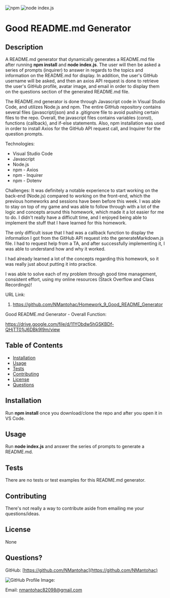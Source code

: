  ![npm](https://img.shields.io/badge/npm-v6.13.4-blue) ![node index.js](https://img.shields.io/badge/node-index.js-red)

# Good README.md Generator

## Description

A README.md generator that dynamically generates a README.md file after running **npm install** and **node index.js**. The user will then be asked a series of prompts (inquirer) to answer in regards to the topics and information on the README.md for display. In addition, the user's GitHub username will be asked, and then an axios API request is done to retrieve the user's GitHub profile, avatar image, and email in order to display them on the questions section of the generated README.md file.

The README.md generator is done through Javascript code in Visual Studio Code, and utilizes Node.js and npm. The entire GitHub repository contains several files (javascript/json) and a .gitignore file to avoid pushing certain files to the repo. Overall, the javascript files contains variables (const), functions (callback), and if-else statements. Also, npm installation was used in order to install Axios for the GitHub API request call, and Inquirer for the question prompts.

Technologies:
  - Visual Studio Code
  - Javascript
  - Node.js
  - npm - Axios
  - npm - Inquirer
  - npm - Dotenv

Challenges:
It was definitely a notable experience to start working on the back-end (Node.js) compared to working on the front-end, which the previous homeworks and sessions have been before this week. I was able to stay on top of my game and was able to follow through with a lot of the logic and concepts around this homework, which made it a lot easier for me to do. I didn't really have a difficult time, and I enjoyed being able to implement the stuff that I have learned for this homework.

The only difficult issue that I had was a callback function to display the information I got from the GitHub API request into the generateMarkdown.js file. I had to request help from a TA, and after successfully implementing it, I was able to understand how and why it worked.

I had already learned a lot of the concepts regarding this homework, so it was really just about putting it into practice.

I was able to solve each of my problem through good time management, consistent effort, using my online resources (Stack Overflow and Class Recordings)!

URL Link:
  1) https://github.com/NMantohac/Homework_9_Good_README_Generator


Good README.md Generator - Overall Function:

https://drive.google.com/file/d/11YObdw5hGSKBDf-QHjTT01jJ6DBk9l9m/view


## Table of Contents

* [Installation](#installation)
* [Usage](#usage)
* [Tests](#tests)
* [Contributing](#contributing)
* [License](#license)
* [Questions](#questions)

## Installation

Run **npm install** once you download/clone the repo and after you open it in VS Code.

## Usage

Run **node index.js** and answer the series of prompts to generate a README.md.

## Tests

There are no tests or test examples for this README.md generator.

## Contributing

There's not really a way to contribute aside from emailing me your questions/ideas.

## License

None

## Questions?

GitHub: [https://github.com/NMantohac](https://github.com/NMantohac)

![GitHub Profile Image:](https://avatars1.githubusercontent.com/u/61064083?v=4)

Email: nmantohac82098@gmail.com


